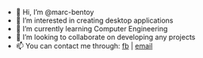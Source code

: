 - 👋 Hi, I’m @marc-bentoy
- 👀 I’m interested in creating desktop applications
- 🌱 I’m currently learning Computer Engineering
- 💞️ I’m looking to collaborate on developing any projects 
- 📫 You can contact me through:
      [fb](https://www.facebook.com/strangevinz) | [email](marc.bentoy@gmail.com)

